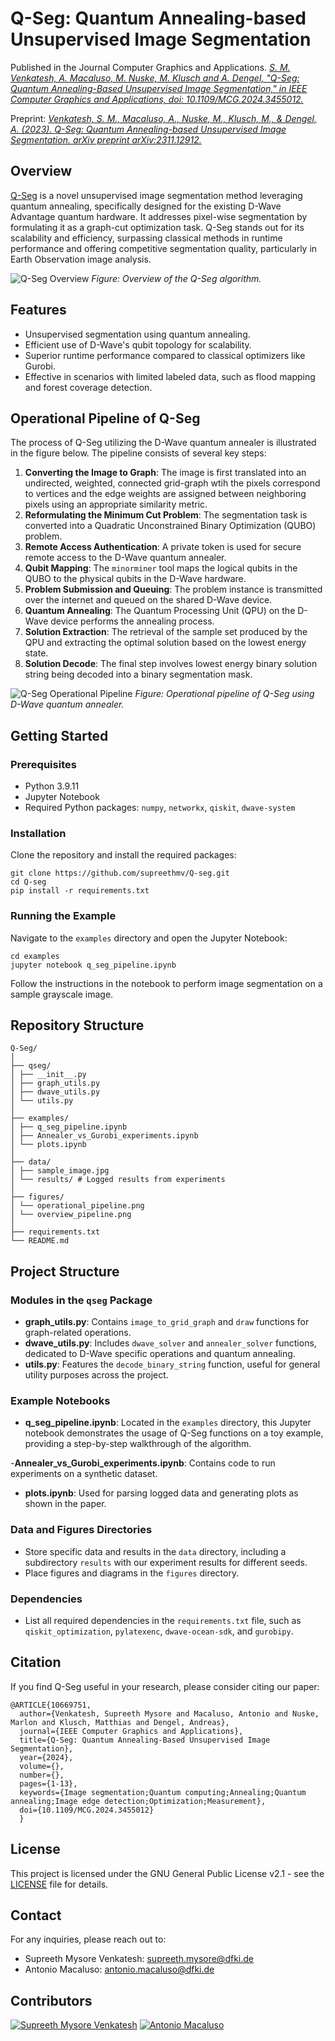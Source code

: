 # Q-Seg: Quantum Annealing-based Unsupervised Image Segmentation

Published in the Journal Computer Graphics and Applications.
[*S. M. Venkatesh, A. Macaluso, M. Nuske, M. Klusch and A. Dengel, "Q-Seg: Quantum Annealing-Based Unsupervised Image Segmentation," in IEEE Computer Graphics and Applications, doi: 10.1109/MCG.2024.3455012.*](https://ieeexplore.ieee.org/document/10669751)

Preprint: [*Venkatesh, S. M., Macaluso, A., Nuske, M., Klusch, M., & Dengel, A. (2023). Q-Seg: Quantum Annealing-based Unsupervised Image Segmentation. arXiv preprint arXiv:2311.12912.*](https://arxiv.org/abs/2311.12912)

## Overview
[Q-Seg](https://ieeexplore.ieee.org/document/10669751) is a novel unsupervised image segmentation method leveraging quantum annealing, specifically designed for the existing D-Wave Advantage quantum hardware. It addresses pixel-wise segmentation by formulating it as a graph-cut optimization task. Q-Seg stands out for its scalability and efficiency, surpassing classical methods in runtime performance and offering competitive segmentation quality, particularly in Earth Observation image analysis.

![Q-Seg Overview](figures/overview.jpg)
*Figure: Overview of the Q-Seg algorithm.*

## Features
- Unsupervised segmentation using quantum annealing.
- Efficient use of D-Wave's qubit topology for scalability.
- Superior runtime performance compared to classical optimizers like Gurobi.
- Effective in scenarios with limited labeled data, such as flood mapping and forest coverage detection.

## Operational Pipeline of Q-Seg

The process of Q-Seg utilizing the D-Wave quantum annealer is illustrated in the figure below. The pipeline consists of several key steps:

1. **Converting the Image to Graph**: The image is first translated into an undirected, weighted, connected grid-graph wtih the pixels correspond to vertices and the edge weights are assigned between neighboring pixels using an appropriate similarity metric.
2. **Reformulating the Minimum Cut Problem**: The segmentation task is converted into a Quadratic Unconstrained Binary Optimization (QUBO) problem.
2. **Remote Access Authentication**: A private token is used for secure remote access to the D-Wave quantum annealer.
3. **Qubit Mapping**: The `minorminer` tool maps the logical qubits in the QUBO to the physical qubits in the D-Wave hardware.
4. **Problem Submission and Queuing**: The problem instance is transmitted over the internet and queued on the shared D-Wave device.
5. **Quantum Annealing**: The Quantum Processing Unit (QPU) on the D-Wave device performs the annealing process.
6. **Solution Extraction**: The retrieval of the sample set produced by the QPU and extracting the optimal solution based on the lowest energy state.
7. **Solution Decode**: The final step involves lowest energy binary solution string being decoded into a binary segmentation mask.

![Q-Seg Operational Pipeline](figures/pipeline_time_analysis.jpg)
*Figure: Operational pipeline of Q-Seg using D-Wave quantum annealer.*

## Getting Started

### Prerequisites
- Python 3.9.11
- Jupyter Notebook
- Required Python packages: `numpy`, `networkx`, `qiskit`, `dwave-system`

### Installation
Clone the repository and install the required packages:
```
git clone https://github.com/supreethmv/Q-seg.git
cd Q-seg
pip install -r requirements.txt
```

### Running the Example
Navigate to the `examples` directory and open the Jupyter Notebook:
```
cd examples
jupyter notebook q_seg_pipeline.ipynb
```

Follow the instructions in the notebook to perform image segmentation on a sample grayscale image.

## Repository Structure

```
Q-Seg/
│
├── qseg/
│ ├── __init__.py
│ ├── graph_utils.py
│ ├── dwave_utils.py
│ └── utils.py
│
├── examples/ 
│ ├── q_seg_pipeline.ipynb
│ ├── Annealer_vs_Gurobi_experiments.ipynb 
│ └── plots.ipynb 
│
├── data/ 
│ ├── sample_image.jpg
│ └── results/ # Logged results from experiments
│
├── figures/ 
│ └── operational_pipeline.png
│ └── overview_pipeline.png
│
├── requirements.txt 
└── README.md 
```

## Project Structure

### Modules in the `qseg` Package
- **graph_utils.py**: Contains `image_to_grid_graph` and `draw` functions for graph-related operations.
- **dwave_utils.py**: Includes `dwave_solver` and `annealer_solver` functions, dedicated to D-Wave specific operations and quantum annealing.
- **utils.py**: Features the `decode_binary_string` function, useful for general utility purposes across the project.

### Example Notebooks
- **q_seg_pipeline.ipynb**: Located in the `examples` directory, this Jupyter notebook demonstrates the usage of Q-Seg functions on a toy example, providing a step-by-step walkthrough of the algorithm.

-**Annealer_vs_Gurobi_experiments.ipynb**: Contains code to run experiments on a synthetic dataset.
- **plots.ipynb**: Used for parsing logged data and generating plots as shown in the paper.

### Data and Figures Directories
- Store specific data and results in the `data` directory, including a subdirectory `results` with our experiment results for different seeds.
- Place figures and diagrams in the `figures` directory.


### Dependencies
- List all required dependencies in the `requirements.txt` file, such as `qiskit_optimization`, `pylatexenc`, `dwave-ocean-sdk`, and `gurobipy`.





## Citation
If you find Q-Seg useful in your research, please consider citing our paper:
```
@ARTICLE{10669751,
  author={Venkatesh, Supreeth Mysore and Macaluso, Antonio and Nuske, Marlon and Klusch, Matthias and Dengel, Andreas},
  journal={IEEE Computer Graphics and Applications}, 
  title={Q-Seg: Quantum Annealing-Based Unsupervised Image Segmentation}, 
  year={2024},
  volume={},
  number={},
  pages={1-13},
  keywords={Image segmentation;Quantum computing;Annealing;Quantum annealing;Image edge detection;Optimization;Measurement},
  doi={10.1109/MCG.2024.3455012}
  }
```


## License

This project is licensed under the GNU General Public License v2.1 - see the [LICENSE](LICENSE) file for details.


## Contact

For any inquiries, please reach out to:

- Supreeth Mysore Venkatesh: supreeth.mysore@dfki.de
- Antonio Macaluso: antonio.macaluso@dfki.de


## Contributors

[![Supreeth Mysore Venkatesh](_repo_data/supreeth_thumbnail.png)](https://www.linkedin.com/in/supreethmv/)
[![Antonio Macaluso](_repo_data/antonio_thumbnail.png)](https://www.linkedin.com/in/antonio-macaluso/)

<!--*Click on the images to visit the authors' websites.*-->









